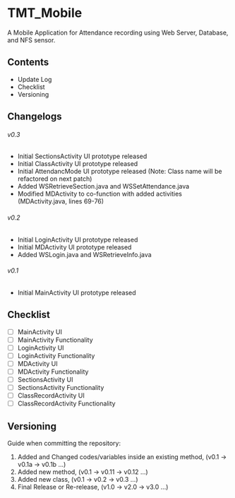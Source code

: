 # TMT_Mobile
A Mobile Application for Attendance recording using Web Server, Database, and NFS sensor.
## Contents
- Update Log
- Checklist
- Versioning
## Changelogs
###### v0.3
- Initial SectionsActivity UI prototype released
- Initial ClassActivity UI prototype released
- Initial AttendancMode UI prototype released (Note: Class name will be refactored on next patch)
- Added WSRetrieveSection.java and WSSetAttendance.java
- Modified MDActivity to co-function with added activities (MDActivity.java, lines 69-76)
###### v0.2
- Initial LoginActivity UI prototype released
- Initial MDActivity UI prototype released
- Added WSLogin.java and WSRetrieveInfo.java 
###### v0.1
- Initial MainActivity UI prototype released
## Checklist
- [ ] MainActivity UI
- [ ] MainActivity Functionality
- [ ] LoginActivity UI
- [ ] LoginActivity Functionality
- [ ] MDActivity UI
- [ ] MDActivity Functionality
- [ ] SectionsActivity UI
- [ ] SectionsActivity Functionality
- [ ] ClassRecordActivity UI
- [ ] ClassRecordActivity Functionality
## Versioning
Guide when committing the repository:
1. Added and Changed codes/variables inside an existing method, (v0.1 -> v0.1a -> v0.1b ...)
2. Added new method, (v0.1 -> v0.11 -> v0.12 ...)
3. Added new class, (v0.1 -> v0.2 -> v0.3 ...)
4. Final Release or Re-release, (v1.0 -> v2.0 -> v3.0 ...)
